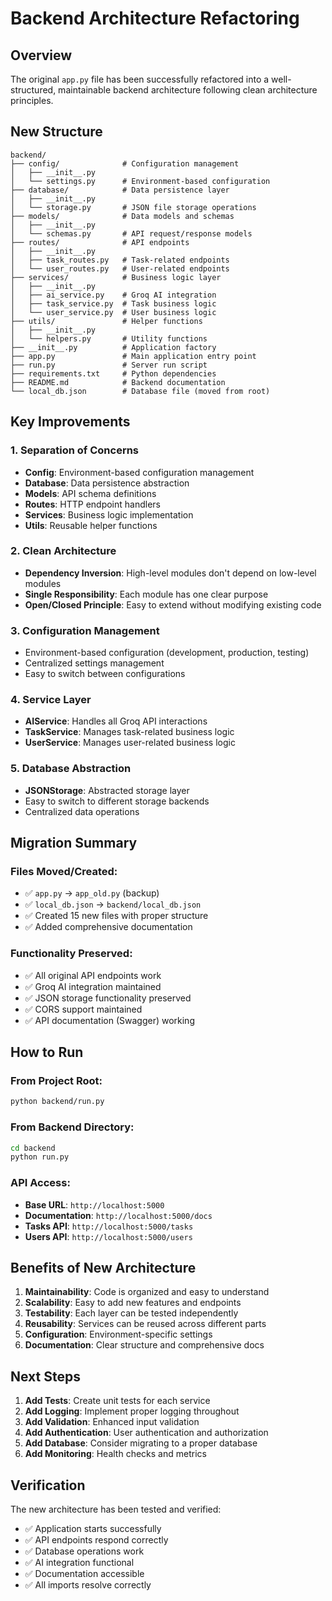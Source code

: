 # Backend Architecture Refactoring

## Overview

The original `app.py` file has been successfully refactored into a well-structured, maintainable backend architecture following clean architecture principles.

## New Structure

```
backend/
├── config/              # Configuration management
│   ├── __init__.py
│   └── settings.py      # Environment-based configuration
├── database/            # Data persistence layer
│   ├── __init__.py
│   └── storage.py       # JSON file storage operations
├── models/              # Data models and schemas
│   ├── __init__.py
│   └── schemas.py       # API request/response models
├── routes/              # API endpoints
│   ├── __init__.py
│   ├── task_routes.py   # Task-related endpoints
│   └── user_routes.py   # User-related endpoints
├── services/            # Business logic layer
│   ├── __init__.py
│   ├── ai_service.py    # Groq AI integration
│   ├── task_service.py  # Task business logic
│   └── user_service.py  # User business logic
├── utils/               # Helper functions
│   ├── __init__.py
│   └── helpers.py       # Utility functions
├── __init__.py          # Application factory
├── app.py               # Main application entry point
├── run.py               # Server run script
├── requirements.txt     # Python dependencies
├── README.md            # Backend documentation
└── local_db.json        # Database file (moved from root)
```

## Key Improvements

### 1. **Separation of Concerns**
- **Config**: Environment-based configuration management
- **Database**: Data persistence abstraction
- **Models**: API schema definitions
- **Routes**: HTTP endpoint handlers
- **Services**: Business logic implementation
- **Utils**: Reusable helper functions

### 2. **Clean Architecture**
- **Dependency Inversion**: High-level modules don't depend on low-level modules
- **Single Responsibility**: Each module has one clear purpose
- **Open/Closed Principle**: Easy to extend without modifying existing code

### 3. **Configuration Management**
- Environment-based configuration (development, production, testing)
- Centralized settings management
- Easy to switch between configurations

### 4. **Service Layer**
- **AIService**: Handles all Groq API interactions
- **TaskService**: Manages task-related business logic
- **UserService**: Manages user-related business logic

### 5. **Database Abstraction**
- **JSONStorage**: Abstracted storage layer
- Easy to switch to different storage backends
- Centralized data operations

## Migration Summary

### Files Moved/Created:
- ✅ `app.py` → `app_old.py` (backup)
- ✅ `local_db.json` → `backend/local_db.json`
- ✅ Created 15 new files with proper structure
- ✅ Added comprehensive documentation

### Functionality Preserved:
- ✅ All original API endpoints work
- ✅ Groq AI integration maintained
- ✅ JSON storage functionality preserved
- ✅ CORS support maintained
- ✅ API documentation (Swagger) working

## How to Run

### From Project Root:
```bash
python backend/run.py
```

### From Backend Directory:
```bash
cd backend
python run.py
```

### API Access:
- **Base URL**: `http://localhost:5000`
- **Documentation**: `http://localhost:5000/docs`
- **Tasks API**: `http://localhost:5000/tasks`
- **Users API**: `http://localhost:5000/users`

## Benefits of New Architecture

1. **Maintainability**: Code is organized and easy to understand
2. **Scalability**: Easy to add new features and endpoints
3. **Testability**: Each layer can be tested independently
4. **Reusability**: Services can be reused across different parts
5. **Configuration**: Environment-specific settings
6. **Documentation**: Clear structure and comprehensive docs

## Next Steps

1. **Add Tests**: Create unit tests for each service
2. **Add Logging**: Implement proper logging throughout
3. **Add Validation**: Enhanced input validation
4. **Add Authentication**: User authentication and authorization
5. **Add Database**: Consider migrating to a proper database
6. **Add Monitoring**: Health checks and metrics

## Verification

The new architecture has been tested and verified:
- ✅ Application starts successfully
- ✅ API endpoints respond correctly
- ✅ Database operations work
- ✅ AI integration functional
- ✅ Documentation accessible
- ✅ All imports resolve correctly 